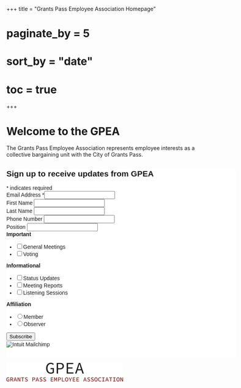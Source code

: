 +++
title = "Grants Pass Employee Association Homepage"
# paginate_by = 5
# sort_by = "date"
# toc = true
+++

# Welcome to the GPEA

The Grants Pass Employee Association represents employee interests as a collective bargaining unit with the City of Grants Pass.

<div id="mc_embed_shell">
      <link href="//cdn-images.mailchimp.com/embedcode/classic-061523.css" rel="stylesheet" type="text/css">
  <style type="text/css">
        #mc_embed_signup{background:#fff; false;clear:left; font:14px Helvetica,Arial,sans-serif; width: 600px;}
        /* Add your own Mailchimp form style overrides in your site stylesheet or in this style block.
           We recommend moving this block and the preceding CSS link to the HEAD of your HTML file. */
</style>
<div id="mc_embed_signup">
    <form action="https://github.us17.list-manage.com/subscribe/post?u=525a688e83fd505968dd4bf56&amp;id=62bad10dde&amp;f_id=0040c2e1f0" method="post" id="mc-embedded-subscribe-form" name="mc-embedded-subscribe-form" class="validate" target="_blank">
        <div id="mc_embed_signup_scroll"><h2>Sign up to receive updates from GPEA</h2>
            <div class="indicates-required"><span class="asterisk">*</span> indicates required</div>
            <div class="mc-field-group"><label for="mce-EMAIL">Email Address <span class="asterisk">*</span></label><input type="email" name="EMAIL" class="required email" id="mce-EMAIL" required="" value=""></div><div class="mc-field-group"><label for="mce-FNAME">First Name </label><input type="text" name="FNAME" class=" text" id="mce-FNAME" value=""></div><div class="mc-field-group"><label for="mce-LNAME">Last Name </label><input type="text" name="LNAME" class=" text" id="mce-LNAME" value=""></div><div class="mc-field-group"><label for="mce-PHONE">Phone Number </label><input type="text" name="PHONE" class="REQ_CSS" id="mce-PHONE" value=""></div><div class="mc-field-group"><label for="mce-POSITION">Position </label><input type="text" name="POSITION" class=" text" id="mce-POSITION" value=""></div><div class="mc-field-group input-group"><strong>Important </strong><ul><li><input type="checkbox" name="group[4][1]" id="mce-group[4]-4-0" value=""><label for="mce-group[4]-4-0">General Meetings</label></li><li><input type="checkbox" name="group[4][2]" id="mce-group[4]-4-1" value=""><label for="mce-group[4]-4-1">Voting</label></li></ul></div><div class="mc-field-group input-group"><strong>Informational </strong><ul><li><input type="checkbox" name="group[5][4]" id="mce-group[5]-5-0" value=""><label for="mce-group[5]-5-0">Status Updates</label></li><li><input type="checkbox" name="group[5][8]" id="mce-group[5]-5-1" value=""><label for="mce-group[5]-5-1">Meeting Reports</label></li><li><input type="checkbox" name="group[5][16]" id="mce-group[5]-5-2" value=""><label for="mce-group[5]-5-2">Listening Sessions</label></li></ul></div><div class="mc-field-group input-group"><strong>Affiliation </strong><ul><li><input type="radio" name="MEMBER" id="mce-MEMBER0" value="Member"><label for="mce-MEMBER0">Member</label></li><li><input type="radio" name="MEMBER" id="mce-MEMBER1" value="Observer"><label for="mce-MEMBER1">Observer</label></li></ul></div>
        <div id="mce-responses" class="clear foot">
            <div class="response" id="mce-error-response" style="display: none;"></div>
            <div class="response" id="mce-success-response" style="display: none;"></div>
        </div>
    <div style="position: absolute; left: -5000px;" aria-hidden="true">
        /* real people should not fill this in and expect good things - do not remove this or risk form bot signups */
        <input type="text" name="b_525a688e83fd505968dd4bf56_62bad10dde" tabindex="-1" value="">
    </div>
        <div class="optionalParent">
            <div class="clear foot">
                <input type="submit" name="subscribe" id="mc-embedded-subscribe" class="button" value="Subscribe">
                <p style="margin: 0px auto;"><a href="http://eepurl.com/i0K1ZY" title="Mailchimp - email marketing made easy and fun"><span style="display: inline-block; background-color: transparent; border-radius: 4px;"><img class="refferal_badge" src="https://digitalasset.intuit.com/render/content/dam/intuit/mc-fe/en_us/images/intuit-mc-rewards-text-dark.svg" alt="Intuit Mailchimp" style="width: 220px; height: 40px; display: flex; padding: 2px 0px; justify-content: center; align-items: center;"></span></a></p>
            </div>
        </div>
    </div>
</form>
</div>
<script type="text/javascript" src="//s3.amazonaws.com/downloads.mailchimp.com/js/mc-validate.js"></script><script type="text/javascript">(function($) {window.fnames = new Array(); window.ftypes = new Array();fnames[0]='EMAIL';ftypes[0]='email';fnames[1]='FNAME';ftypes[1]='text';fnames[2]='LNAME';ftypes[2]='text';fnames[4]='PHONE';ftypes[4]='phone';fnames[7]='POSITION';ftypes[7]='text';fnames[8]='MEMBER';ftypes[8]='radio';fnames[3]='ADDRESS';ftypes[3]='address';fnames[5]='BIRTHDAY';ftypes[5]='birthday';fnames[6]='COMPANY';ftypes[6]='text';}(jQuery));var $mcj = jQuery.noConflict(true);</script></div>

![GPEA logo](./content/gpea_logo.png)
